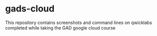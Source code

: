 # gads-cloud
This repository contains screenshots and command lines on qwicklabs completed while taking the GAD google cloud course
